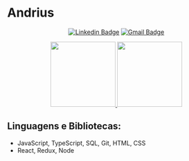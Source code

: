 # Andrius

<div align="center">
  
[![Linkedin Badge](https://img.shields.io/badge/-LinkedIn-blue?style=flat-square&logo=Linkedin&logoColor=white&link=https://www.linkedin.com/in/andrius-lazarino-82768b155/)](https://www.linkedin.com/in/andrius-lazarino-82768b155/)
[![Gmail Badge](https://img.shields.io/badge/-Gmail-c14438?style=flat-square&logo=Gmail&logoColor=white&link=mailto:andrius.rochalazarino@gmail.com)](mailto:andrius.rochalazarino@gmail.com)

</div>

<div align="center">
   <a href="https://github.com/andriusrl">
    <img height="150em" src="https://github-readme-stats-sigma-five.vercel.app/api?username=andriusrl&show_icons=true&theme=tokyonight&include_all_commits=true&count_private=true&border_color=ffffff00"/>
    <img height="150em" src="http://github-readme-streak-stats.herokuapp.com?user=andriusrl&theme=tokyonight&hide_border=true" />
  </a>
</div>

## Linguagens e Bibliotecas: 

- JavaScript, TypeScript, SQL, Git, HTML, CSS
- React, Redux, Node
